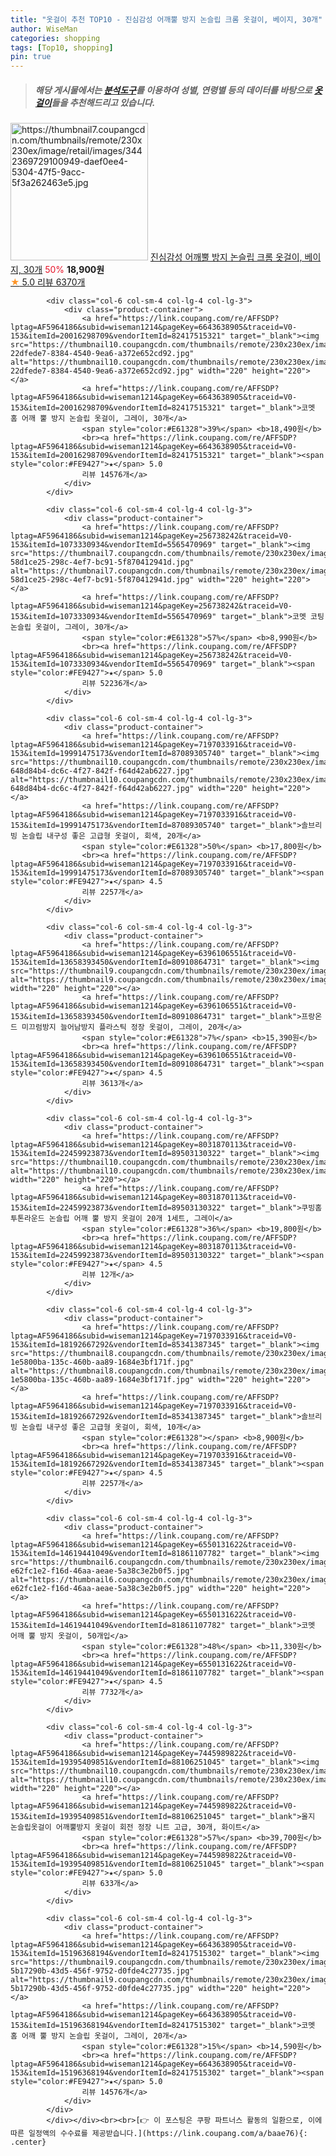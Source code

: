 ```yaml
---
title: "옷걸이 추천 TOP10 - 진심감성 어깨뿔 방지 논슬립 크롬 옷걸이, 베이지, 30개"
author: WiseMan
categories: shopping
tags: [Top10, shopping]
pin: true
---
```


> ##### 해당 게시물에서는 [**분석도구**](https://itemscout.io/)를 이용하여 **성별**, **연령별** 등의 데이터를 바탕으로 [**옷걸이**](https://link.coupang.com/a/baae76)들을 추천해드리고 있습니다.
<div class="container"><div class="row">
            <div class="col-6 col-sm-4 col-lg-4 col-lg-3">
                <div class="product-container">
                    <a href="https://link.coupang.com/re/AFFSDP?lptag=AF5964186&subid=wiseman1214&pageKey=7910710510&traceid=V0-153&itemId=21704941430&vendorItemId=88754398078" target="_blank"><img src="https://thumbnail7.coupangcdn.com/thumbnails/remote/230x230ex/image/retail/images/3442369729100949-daef0ee4-5304-47f5-9acc-5f3a262463e5.jpg" alt="https://thumbnail7.coupangcdn.com/thumbnails/remote/230x230ex/image/retail/images/3442369729100949-daef0ee4-5304-47f5-9acc-5f3a262463e5.jpg" width="220" height="220"></a>
                    <a href="https://link.coupang.com/re/AFFSDP?lptag=AF5964186&subid=wiseman1214&pageKey=7910710510&traceid=V0-153&itemId=21704941430&vendorItemId=88754398078" target="_blank">진심감성 어깨뿔 방지 논슬립 크롬 옷걸이, 베이지, 30개</a>
                    <span style="color:#E61328">50%</span> <b>18,900원</b>
                    <br><a href="https://link.coupang.com/re/AFFSDP?lptag=AF5964186&subid=wiseman1214&pageKey=7910710510&traceid=V0-153&itemId=21704941430&vendorItemId=88754398078" target="_blank"><span style="color:#FE9427">★</span> 5.0
                    리뷰 6370개</a>
                </div>
            </div>
            
            <div class="col-6 col-sm-4 col-lg-4 col-lg-3">
                <div class="product-container">
                    <a href="https://link.coupang.com/re/AFFSDP?lptag=AF5964186&subid=wiseman1214&pageKey=6643638905&traceid=V0-153&itemId=20016298709&vendorItemId=82417515321" target="_blank"><img src="https://thumbnail10.coupangcdn.com/thumbnails/remote/230x230ex/image/retail/images/5380615594683954-22dfede7-8384-4540-9ea6-a372e652cd92.jpg" alt="https://thumbnail10.coupangcdn.com/thumbnails/remote/230x230ex/image/retail/images/5380615594683954-22dfede7-8384-4540-9ea6-a372e652cd92.jpg" width="220" height="220"></a>
                    <a href="https://link.coupang.com/re/AFFSDP?lptag=AF5964186&subid=wiseman1214&pageKey=6643638905&traceid=V0-153&itemId=20016298709&vendorItemId=82417515321" target="_blank">코멧 홈 어깨 뿔 방지 논슬립 옷걸이, 그레이, 30개</a>
                    <span style="color:#E61328">39%</span> <b>18,490원</b>
                    <br><a href="https://link.coupang.com/re/AFFSDP?lptag=AF5964186&subid=wiseman1214&pageKey=6643638905&traceid=V0-153&itemId=20016298709&vendorItemId=82417515321" target="_blank"><span style="color:#FE9427">★</span> 5.0
                    리뷰 14576개</a>
                </div>
            </div>
            
            <div class="col-6 col-sm-4 col-lg-4 col-lg-3">
                <div class="product-container">
                    <a href="https://link.coupang.com/re/AFFSDP?lptag=AF5964186&subid=wiseman1214&pageKey=256738242&traceid=V0-153&itemId=1073330934&vendorItemId=5565470969" target="_blank"><img src="https://thumbnail7.coupangcdn.com/thumbnails/remote/230x230ex/image/retail/images/267809595247282-58d1ce25-298c-4ef7-bc91-5f870412941d.jpg" alt="https://thumbnail7.coupangcdn.com/thumbnails/remote/230x230ex/image/retail/images/267809595247282-58d1ce25-298c-4ef7-bc91-5f870412941d.jpg" width="220" height="220"></a>
                    <a href="https://link.coupang.com/re/AFFSDP?lptag=AF5964186&subid=wiseman1214&pageKey=256738242&traceid=V0-153&itemId=1073330934&vendorItemId=5565470969" target="_blank">코멧 코팅 논슬립 옷걸이, 그레이, 30개</a>
                    <span style="color:#E61328">57%</span> <b>8,990원</b>
                    <br><a href="https://link.coupang.com/re/AFFSDP?lptag=AF5964186&subid=wiseman1214&pageKey=256738242&traceid=V0-153&itemId=1073330934&vendorItemId=5565470969" target="_blank"><span style="color:#FE9427">★</span> 5.0
                    리뷰 52236개</a>
                </div>
            </div>
            
            <div class="col-6 col-sm-4 col-lg-4 col-lg-3">
                <div class="product-container">
                    <a href="https://link.coupang.com/re/AFFSDP?lptag=AF5964186&subid=wiseman1214&pageKey=7197033916&traceid=V0-153&itemId=19991475173&vendorItemId=87089305740" target="_blank"><img src="https://thumbnail10.coupangcdn.com/thumbnails/remote/230x230ex/image/retail/images/2697126878871560-648d84b4-dc6c-4f27-842f-f64d42ab6227.jpg" alt="https://thumbnail10.coupangcdn.com/thumbnails/remote/230x230ex/image/retail/images/2697126878871560-648d84b4-dc6c-4f27-842f-f64d42ab6227.jpg" width="220" height="220"></a>
                    <a href="https://link.coupang.com/re/AFFSDP?lptag=AF5964186&subid=wiseman1214&pageKey=7197033916&traceid=V0-153&itemId=19991475173&vendorItemId=87089305740" target="_blank">솔브리빙 논슬립 내구성 좋은 고급형 옷걸이, 회색, 20개</a>
                    <span style="color:#E61328">50%</span> <b>17,800원</b>
                    <br><a href="https://link.coupang.com/re/AFFSDP?lptag=AF5964186&subid=wiseman1214&pageKey=7197033916&traceid=V0-153&itemId=19991475173&vendorItemId=87089305740" target="_blank"><span style="color:#FE9427">★</span> 4.5
                    리뷰 2257개</a>
                </div>
            </div>
            
            <div class="col-6 col-sm-4 col-lg-4 col-lg-3">
                <div class="product-container">
                    <a href="https://link.coupang.com/re/AFFSDP?lptag=AF5964186&subid=wiseman1214&pageKey=6396106551&traceid=V0-153&itemId=13658393450&vendorItemId=80910864731" target="_blank"><img src="https://thumbnail9.coupangcdn.com/thumbnails/remote/230x230ex/image/rs_quotation_api/egniyyu9/c92421ea300841238e2b10fed2f7460a.jpg" alt="https://thumbnail9.coupangcdn.com/thumbnails/remote/230x230ex/image/rs_quotation_api/egniyyu9/c92421ea300841238e2b10fed2f7460a.jpg" width="220" height="220"></a>
                    <a href="https://link.coupang.com/re/AFFSDP?lptag=AF5964186&subid=wiseman1214&pageKey=6396106551&traceid=V0-153&itemId=13658393450&vendorItemId=80910864731" target="_blank">프랑온드 미끄럼방지 늘어남방지 플라스틱 정장 옷걸이, 그레이, 20개</a>
                    <span style="color:#E61328">7%</span> <b>15,390원</b>
                    <br><a href="https://link.coupang.com/re/AFFSDP?lptag=AF5964186&subid=wiseman1214&pageKey=6396106551&traceid=V0-153&itemId=13658393450&vendorItemId=80910864731" target="_blank"><span style="color:#FE9427">★</span> 4.5
                    리뷰 3613개</a>
                </div>
            </div>
            
            <div class="col-6 col-sm-4 col-lg-4 col-lg-3">
                <div class="product-container">
                    <a href="https://link.coupang.com/re/AFFSDP?lptag=AF5964186&subid=wiseman1214&pageKey=8031870113&traceid=V0-153&itemId=22459923873&vendorItemId=89503130322" target="_blank"><img src="https://thumbnail10.coupangcdn.com/thumbnails/remote/230x230ex/image/vendor_inventory/511b/3a31e74dcdce5df846cc39b231c0ed788d80bbc4678526dc922509e1050f.jpg" alt="https://thumbnail10.coupangcdn.com/thumbnails/remote/230x230ex/image/vendor_inventory/511b/3a31e74dcdce5df846cc39b231c0ed788d80bbc4678526dc922509e1050f.jpg" width="220" height="220"></a>
                    <a href="https://link.coupang.com/re/AFFSDP?lptag=AF5964186&subid=wiseman1214&pageKey=8031870113&traceid=V0-153&itemId=22459923873&vendorItemId=89503130322" target="_blank">쿠빙홈 투톤라운드 논슬립 어깨 뿔 방지 옷걸이 20개 1세트, 그레이</a>
                    <span style="color:#E61328">36%</span> <b>19,800원</b>
                    <br><a href="https://link.coupang.com/re/AFFSDP?lptag=AF5964186&subid=wiseman1214&pageKey=8031870113&traceid=V0-153&itemId=22459923873&vendorItemId=89503130322" target="_blank"><span style="color:#FE9427">★</span> 4.5
                    리뷰 12개</a>
                </div>
            </div>
            
            <div class="col-6 col-sm-4 col-lg-4 col-lg-3">
                <div class="product-container">
                    <a href="https://link.coupang.com/re/AFFSDP?lptag=AF5964186&subid=wiseman1214&pageKey=7197033916&traceid=V0-153&itemId=18192667292&vendorItemId=85341387345" target="_blank"><img src="https://thumbnail8.coupangcdn.com/thumbnails/remote/230x230ex/image/retail/images/2394055795581748-1e5800ba-135c-460b-aa89-1684e3bf171f.jpg" alt="https://thumbnail8.coupangcdn.com/thumbnails/remote/230x230ex/image/retail/images/2394055795581748-1e5800ba-135c-460b-aa89-1684e3bf171f.jpg" width="220" height="220"></a>
                    <a href="https://link.coupang.com/re/AFFSDP?lptag=AF5964186&subid=wiseman1214&pageKey=7197033916&traceid=V0-153&itemId=18192667292&vendorItemId=85341387345" target="_blank">솔브리빙 논슬립 내구성 좋은 고급형 옷걸이, 회색, 10개</a>
                    <span style="color:#E61328"></span> <b>8,900원</b>
                    <br><a href="https://link.coupang.com/re/AFFSDP?lptag=AF5964186&subid=wiseman1214&pageKey=7197033916&traceid=V0-153&itemId=18192667292&vendorItemId=85341387345" target="_blank"><span style="color:#FE9427">★</span> 4.5
                    리뷰 2257개</a>
                </div>
            </div>
            
            <div class="col-6 col-sm-4 col-lg-4 col-lg-3">
                <div class="product-container">
                    <a href="https://link.coupang.com/re/AFFSDP?lptag=AF5964186&subid=wiseman1214&pageKey=6550131622&traceid=V0-153&itemId=14619441049&vendorItemId=81861107782" target="_blank"><img src="https://thumbnail6.coupangcdn.com/thumbnails/remote/230x230ex/image/retail/images/6412742158463421-e62fc1e2-f16d-46aa-aeae-5a38c3e2b0f5.jpg" alt="https://thumbnail6.coupangcdn.com/thumbnails/remote/230x230ex/image/retail/images/6412742158463421-e62fc1e2-f16d-46aa-aeae-5a38c3e2b0f5.jpg" width="220" height="220"></a>
                    <a href="https://link.coupang.com/re/AFFSDP?lptag=AF5964186&subid=wiseman1214&pageKey=6550131622&traceid=V0-153&itemId=14619441049&vendorItemId=81861107782" target="_blank">코멧 어깨 뿔 방지 옷걸이, 50개입</a>
                    <span style="color:#E61328">48%</span> <b>11,330원</b>
                    <br><a href="https://link.coupang.com/re/AFFSDP?lptag=AF5964186&subid=wiseman1214&pageKey=6550131622&traceid=V0-153&itemId=14619441049&vendorItemId=81861107782" target="_blank"><span style="color:#FE9427">★</span> 4.5
                    리뷰 7732개</a>
                </div>
            </div>
            
            <div class="col-6 col-sm-4 col-lg-4 col-lg-3">
                <div class="product-container">
                    <a href="https://link.coupang.com/re/AFFSDP?lptag=AF5964186&subid=wiseman1214&pageKey=7445989822&traceid=V0-153&itemId=19395409851&vendorItemId=88106251045" target="_blank"><img src="https://thumbnail10.coupangcdn.com/thumbnails/remote/230x230ex/image/vendor_inventory/548e/6636746e33101a9c703dbb65f6c1f9a5b149a02203f40660af7483fb784c.png" alt="https://thumbnail10.coupangcdn.com/thumbnails/remote/230x230ex/image/vendor_inventory/548e/6636746e33101a9c703dbb65f6c1f9a5b149a02203f40660af7483fb784c.png" width="220" height="220"></a>
                    <a href="https://link.coupang.com/re/AFFSDP?lptag=AF5964186&subid=wiseman1214&pageKey=7445989822&traceid=V0-153&itemId=19395409851&vendorItemId=88106251045" target="_blank">올지 논슬립옷걸이 어깨뿔방지 옷걸이 회전 정장 니트 고급, 30개, 화이트</a>
                    <span style="color:#E61328">57%</span> <b>39,700원</b>
                    <br><a href="https://link.coupang.com/re/AFFSDP?lptag=AF5964186&subid=wiseman1214&pageKey=7445989822&traceid=V0-153&itemId=19395409851&vendorItemId=88106251045" target="_blank"><span style="color:#FE9427">★</span> 5.0
                    리뷰 633개</a>
                </div>
            </div>
            
            <div class="col-6 col-sm-4 col-lg-4 col-lg-3">
                <div class="product-container">
                    <a href="https://link.coupang.com/re/AFFSDP?lptag=AF5964186&subid=wiseman1214&pageKey=6643638905&traceid=V0-153&itemId=15196368194&vendorItemId=82417515302" target="_blank"><img src="https://thumbnail9.coupangcdn.com/thumbnails/remote/230x230ex/image/retail/images/5380568850913140-5b17290b-43d5-456f-9752-d0fde4c27735.jpg" alt="https://thumbnail9.coupangcdn.com/thumbnails/remote/230x230ex/image/retail/images/5380568850913140-5b17290b-43d5-456f-9752-d0fde4c27735.jpg" width="220" height="220"></a>
                    <a href="https://link.coupang.com/re/AFFSDP?lptag=AF5964186&subid=wiseman1214&pageKey=6643638905&traceid=V0-153&itemId=15196368194&vendorItemId=82417515302" target="_blank">코멧 홈 어깨 뿔 방지 논슬립 옷걸이, 그레이, 20개</a>
                    <span style="color:#E61328">15%</span> <b>14,590원</b>
                    <br><a href="https://link.coupang.com/re/AFFSDP?lptag=AF5964186&subid=wiseman1214&pageKey=6643638905&traceid=V0-153&itemId=15196368194&vendorItemId=82417515302" target="_blank"><span style="color:#FE9427">★</span> 5.0
                    리뷰 14576개</a>
                </div>
            </div>
            </div></div><br><br>[👉 이 포스팅은 쿠팡 파트너스 활동의 일환으로, 이에 따른 일정액의 수수료를 제공받습니다.](https://link.coupang.com/a/baae76){: .center}